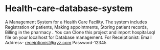 # Health-care-database-system

A Management System for a Health Care Facility. The system includes Registration of patients, Making appointments, Storing patient records, Billing in the pharmacy .
You can Clone this project and import hospital.sql file on your localhost for Database management.
For Receiptionist: Email Address- receiptionist@xyz.com
                   Password-12345
